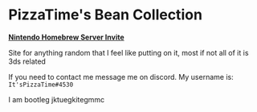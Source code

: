 # PizzaTime's Bean Collection

[**Nintendo Homebrew Server Invite**](https://discord.gg/C29hYvh)

Site for anything random that I feel like putting on it, most if not all of it is 3ds related

If you need to contact me message me on discord. My username is: `It'sPizzaTime#4530`

I am bootleg jktuegkitegmmc
